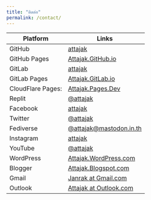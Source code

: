 ```yaml
---
title: "ติดต่อ"
permalink: /contact/
---
```


Platform | Links
--- | ---
GitHub | [attajak](https://github.com/attajak)
GitHub Pages | [Attajak.GitHub.io](https://attajak.github.io)
GitLab | [attajak](https://gitlab.com/attajak)
GitLab Pages | [Attajak.GitLab.io](https://attajak.gitlab.io)
CloudFlare Pages: | [Attajak.Pages.Dev](https://attajak.pages.dev)
Replit | [@attajak](https://replit.com/@attajak)
Facebook | [attajak](https://facebook.com/attajak)
Twitter | [@attajak](https://twitter.com/attajak)
Fediverse | [@attajak@mastodon.in.th](https://mastodon.in.th/@attajak)
Instagram | [attajak](https://instagram.com/attajak)
YouTube | [@attajak](https://youtube.com/@attajak)
WordPress | [Attajak.WordPress.com](https://attajak.wordpress.com)
Blogger | [Attajak.Blogspot.com](https://attajak.blogspot.com)
Gmail | [Janrak at Gmail.com](mailto:janrak@gmail.com)
Outlook | [Attajak at Outlook.com](mailto:attajak@outlook.com)
